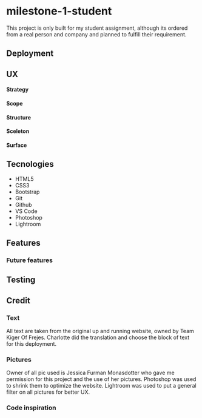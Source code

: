 # milestone-1-student

This project is only built for my student assignment, 
although its ordered from a real person and company and planned to fulfill their requirement.

## Deployment

## UX 
  #### Strategy
  
  #### Scope
  
  #### Structure
  
  #### Sceleton
  
  #### Surface


## Tecnologies
  - HTML5
  - CSS3
  - Bootstrap
  - Git
  - Github
  - VS Code
  - Photoshop
  - Lightroom 
  
## Features

### Future features

## Testing 

## Credit
### Text 
All text are taken from the original up and running website, owned by Team Kiger Of Frejes. 
Charlotte did the translation and choose the block of text for this deployment.

### Pictures
Owner of all pic used is Jessica Furman Monasdotter who gave me permission for this project and the use of her pictures.
Photoshop was used to shrink them to optimize the website. 
Lightroom was used to put a general filter on all pictures for better UX.

### Code inspiration 
